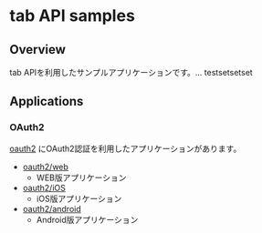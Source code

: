 # tab API samples

## Overview

tab APIを利用したサンプルアプリケーションです。...
testsetsetset

## Applications

### OAuth2

[oauth2](https://github.com/tonchidot/tab-samples/tree/master/oauth2)
にOAuth2認証を利用したアプリケーションがあります。

* [oauth2/web](https://github.com/tonchidot/tab-samples/tree/master/oauth2/web)
  * WEB版アプリケーション
* [oauth2/iOS](https://github.com/tonchidot/tab-samples/tree/master/oauth2/iOS)
  * iOS版アプリケーション
* [oauth2/android](https://github.com/tonchidot/tab-samples/tree/master/oauth2/android)
  * Android版アプリケーション
